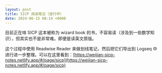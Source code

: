 ```yaml
---
layout: post
title: SICP 阅读笔记（进行中）
date: 2024-06-15 08:14 +0000
---
```

目前正在啃 SICP 这本被称为 wizard book 的书，不容易读（涉及到一些数学知识），但其实也不是非常难。即便是读英文原版。

这个过程中使用 Readwise Reader 来做划线笔记，然后把它们导出到 Logseq 中进行进一步整理。可以在这里看到：[https://weijian-sicp-notes.netlify.app/#/page/sicp](https://weijian-sicp-notes.netlify.app/#/page/sicp)
